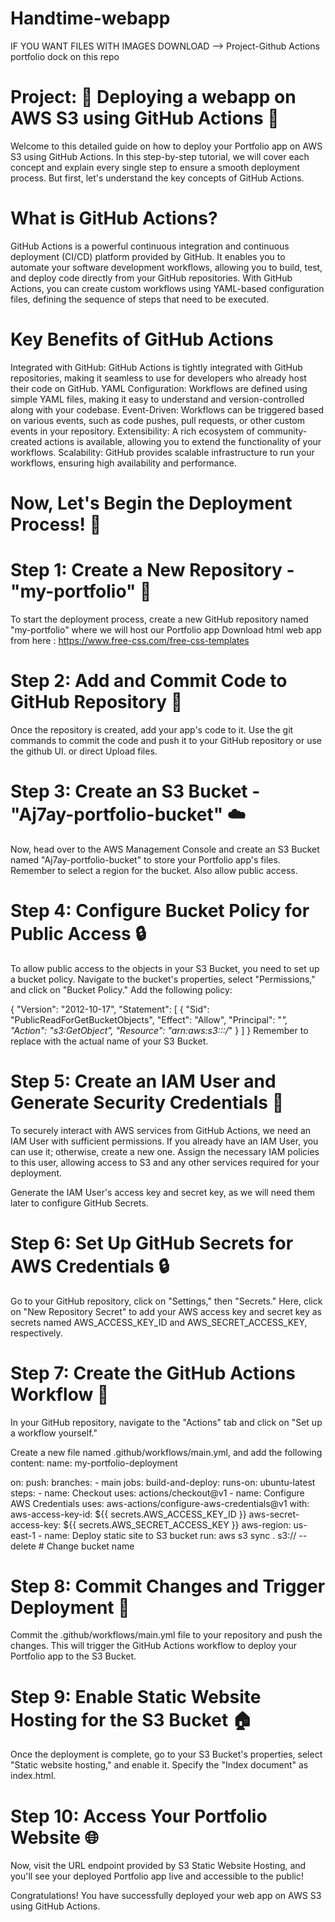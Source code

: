 # Handtime-webapp
IF YOU WANT FILES WITH IMAGES DOWNLOAD --> Project-Github Actions portfolio dock on this repo
# Project: 🚀 Deploying a webapp on AWS S3 using GitHub Actions 🚀 
Welcome to this detailed guide on how to deploy your Portfolio app on AWS S3 using GitHub Actions. In this step-by-step tutorial, we will cover each concept and explain every single step to ensure a smooth deployment process. But first, let's understand the key concepts of GitHub Actions.

# What is GitHub Actions? 
GitHub Actions is a powerful continuous integration and continuous deployment (CI/CD) platform provided by GitHub. It enables you to automate your software development workflows, allowing you to build, test, and deploy code directly from your GitHub repositories. With GitHub Actions, you can create custom workflows using YAML-based configuration files, defining the sequence of steps that need to be executed.

# Key Benefits of GitHub Actions
Integrated with GitHub: GitHub Actions is tightly integrated with GitHub repositories, making it seamless to use for developers who already host their code on GitHub.
YAML Configuration: Workflows are defined using simple YAML files, making it easy to understand and version-controlled along with your codebase.
Event-Driven: Workflows can be triggered based on various events, such as code pushes, pull requests, or other custom events in your repository.
Extensibility: A rich ecosystem of community-created actions is available, allowing you to extend the functionality of your workflows.
Scalability: GitHub provides scalable infrastructure to run your workflows, ensuring high availability and performance.

# Now, Let's Begin the Deployment Process! 🚀
# Step 1: Create a New Repository - "my-portfolio" 📁
To start the deployment process, create a new GitHub repository named "my-portfolio" where we will host our Portfolio app
Download html web app from here : https://www.free-css.com/free-css-templates

# Step 2: Add and Commit Code to GitHub Repository 📝
Once the repository is created, add your app's code to it. Use the git commands to commit the code and push it to your GitHub repository or use the github UI. or direct Upload files.

# Step 3: Create an S3 Bucket - "Aj7ay-portfolio-bucket" ☁️
Now, head over to the AWS Management Console and create an S3 Bucket named "Aj7ay-portfolio-bucket" to store your Portfolio app's files. Remember to select a region for the bucket. Also allow public access.

# Step 4: Configure Bucket Policy for Public Access 🔒
To allow public access to the objects in your S3 Bucket, you need to set up a bucket policy. Navigate to the bucket's properties, select "Permissions," and click on "Bucket Policy." Add the following policy:
 
{
    "Version": "2012-10-17",
    "Statement": [
        {
            "Sid": "PublicReadForGetBucketObjects",
            "Effect": "Allow",
            "Principal": "*",
            "Action": "s3:GetObject",
            "Resource": "arn:aws:s3:::<bucket name>/*"
        }
    ]
}
Remember to replace <bucket name> with the actual name of your S3 Bucket.

# Step 5: Create an IAM User and Generate Security Credentials 🔑
To securely interact with AWS services from GitHub Actions, we need an IAM User with sufficient permissions. If you already have an IAM User, you can use it; otherwise, create a new one.
Assign the necessary IAM policies to this user, allowing access to S3 and any other services required for your deployment.

Generate the IAM User's access key and secret key, as we will need them later to configure GitHub Secrets.
# Step 6: Set Up GitHub Secrets for AWS Credentials 🔒
Go to your GitHub repository, click on "Settings," then "Secrets." Here, click on "New Repository Secret" to add your AWS access key and secret key as secrets named AWS_ACCESS_KEY_ID and AWS_SECRET_ACCESS_KEY, respectively.

# Step 7: Create the GitHub Actions Workflow 🔄
In your GitHub repository, navigate to the "Actions" tab and click on "Set up a workflow yourself."

Create a new file named .github/workflows/main.yml, and add the following content:
name: my-portfolio-deployment 

on:
  push: 
    branches:
      - main
jobs: 
  build-and-deploy:
    runs-on: ubuntu-latest
    steps:
      - name: Checkout
        uses: actions/checkout@v1 
      - name: Configure AWS Credentials
        uses: aws-actions/configure-aws-credentials@v1
        with:
          aws-access-key-id: ${{ secrets.AWS_ACCESS_KEY_ID }}
          aws-secret-access-key: ${{ secrets.AWS_SECRET_ACCESS_KEY }}
          aws-region: us-east-1
      - name: Deploy static site to S3 bucket
        run: aws s3 sync . s3://<bucket-name> --delete # Change bucket name



# Step 8: Commit Changes and Trigger Deployment 🚀
Commit the .github/workflows/main.yml file to your repository and push the changes. This will trigger the GitHub Actions workflow to deploy your Portfolio app to the S3 Bucket.

# Step 9: Enable Static Website Hosting for the S3 Bucket 🏠
Once the deployment is complete, go to your S3 Bucket's properties, select "Static website hosting," and enable it. Specify the "Index document" as index.html.

# Step 10: Access Your Portfolio Website 🌐
Now, visit the URL endpoint provided by S3 Static Website Hosting, and you'll see your deployed Portfolio app live and accessible to the public!

Congratulations! You have successfully deployed your web app on AWS S3 using GitHub Actions.


